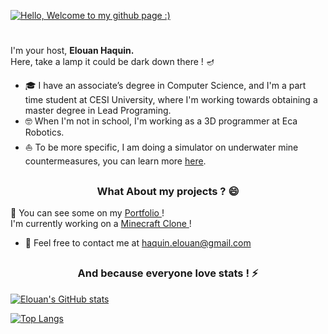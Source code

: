 [![Hello, Welcome to my github page :)](https://pimp-my-readme.webapp.io/pimp-my-readme/wavy-banner?subtitle=Welcome%20to%20my%20github%20page%20%3A%29&title=Hello)](https://www.linkedin.com/in/elouan-haquin/)
<h1 align="center" style="padding: 0;">

</h1>



 
I'm your host, <strong> Elouan Haquin. </strong> <br>
Here, take a lamp it could be dark down there ! 🪔

 - 🎓 I have an associate’s degree in Computer Science, and I'm a part time student at CESI University, where I'm working towards obtaining a master degree in Lead Programing. 
 - 🤓 When I'm not in school, I'm working as a 3D programmer at Eca Robotics. 
 - ⛵ To be more specific, I am doing a simulator on underwater mine countermeasures, you can learn more [here](https://www.ecagroup.com/en/business/eca-group-reaches-another-milestone-with-regard-to-the-unmanned-vehicles-that-will-be-manufactured-in-belgium-for-the-mine-warfare-programme-of-the-belgian-navy-and-the-royal-netherlands-navy).

##

<h3 align="center" style="padding: 0;">
  What About my projects ?  😄
</h3>

🎲 You can see some on my <a href="https://www.elouan-haquin.com/"  target="_blank"  >Portfolio </a> ! </br>
I'm currently working on a <a href="https://github.com/elouanhaquin/Minecraft"  target="_blank"  > Minecraft Clone </a>  ! 

- 💬 Feel free to contact me at haquin.elouan@gmail.com 


##

<h3 align="center" style="padding: 0;">
 And because everyone love stats ! ⚡
</h3>



[![Elouan's GitHub stats](https://github-readme-stats.vercel.app/api?username=elouanhaquin&theme=tokyonight&show_icons=true)](https://github.com/elouanhaquin/github-readme-stats)
  
[![Top Langs](https://github-readme-stats.vercel.app/api/top-langs/?username=elouanhaquin&layout=compact&theme=tokyonight)](https://github.com/elouanhaquin/github-readme-stats)

<!--
**elouanhaquin/elouanhaquin** is a ✨ _special_ ✨ repository because its `README.md` (this file) appears on your GitHub profile.

Here are some ideas to get you started:

- 🔭 I’m currently working on ...
- 🌱 I’m currently learning ...
- 👯 I’m looking to collaborate on ...
- 🤔 I’m looking for help with ...
- 💬 Ask me about ...
- 📫 How to reach me: ...
- 😄 Pronouns: ...
- ⚡ Fun fact: ...

- [x] @mentions, #refs, [links](), **formatting**, and <del>tags</del> supported
- [x] list syntax required (any unordered or ordered list supported)
- [x] this is a complete item
- [ ] this is an incomplete item


-->
